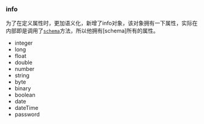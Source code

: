 ### info
为了在定义属性时，更加语义化，新增了info对象，该对象拥有一下属性，实际在内部即是调用了[`schema`](/schema.md)方法，所以他拥有[schema]所有的属性。
- integer
- long
- float
- double
- number
- string
- byte
- binary
- boolean
- date
- dateTime
- password